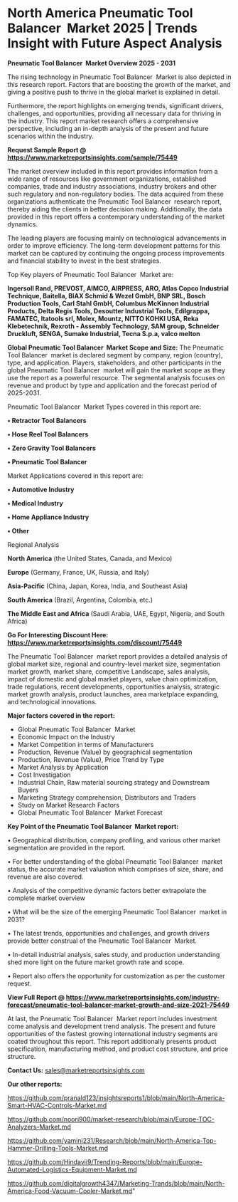 # North America Pneumatic Tool Balancer  Market 2025 | Trends Insight with Future Aspect Analysis

<Strong> Pneumatic Tool Balancer  Market Overview 2025 - 2031</strong>

The rising technology in Pneumatic Tool Balancer  Market is also depicted in this research report. Factors that are boosting the growth of the market, and giving a positive push to thrive in the global market is explained in detail.

Furthermore, the report highlights on emerging trends, significant drivers, challenges, and opportunities, providing all necessary data for thriving in the industry. This report market research offers a comprehensive perspective, including an in-depth analysis of the present and future scenarios within the industry.

<strong>Request Sample Report @ <a href=https://www.marketreportsinsights.com/sample/75449>https://www.marketreportsinsights.com/sample/75449</a></strong>

The market overview included in this report provides information from a wide range of resources like government organizations, established companies, trade and industry associations, industry brokers and other such regulatory and non-regulatory bodies. The data acquired from these organizations authenticate the Pneumatic Tool Balancer  research report, thereby aiding the clients in better decision making. Additionally, the data provided in this report offers a contemporary understanding of the market dynamics.

The leading players are focusing mainly on technological advancements in order to improve efficiency. The long-term development patterns for this market can be captured by continuing the ongoing process improvements and financial stability to invest in the best strategies.

Top Key players of Pneumatic Tool Balancer  Market are:

<strong>Ingersoll Rand, PREVOST, AIMCO, AIRPRESS, ARO, Atlas Copco Industrial Technique, Baitella, BIAX Schmid & Wezel GmbH, BNP SRL, Bosch Production Tools, Carl Stahl GmbH, Columbus McKinnon Industrial Products, Delta Regis Tools, Desoutter Industrial Tools, Edilgrappa, FAMATEC, Itatools srl, Molex, Mountz, NITTO KOHKI USA, Reka Klebetechnik, Rexroth - Assembly Technology, SAM group, Schneider Druckluft, SENGA, Sumake Industrial, Tecna S.p.a, valco melton</strong>

<strong><b>Global Pneumatic Tool Balancer  Market Scope and Size:</b></strong>
The Pneumatic Tool Balancer  market is declared segment by company, region (country), type, and application. Players, stakeholders, and other participants in the global Pneumatic Tool Balancer  market will gain the market scope as they use the report as a powerful resource. The segmental analysis focuses on revenue and product by type and application and the forecast period of 2025-2031.

Pneumatic Tool Balancer  Market Types covered in this report are:

<strong>• Retractor Tool Balancers

• Hose Reel Tool Balancers

• Zero Gravity Tool Balancers

• Pneumatic Tool Balancer</strong>

Market Applications covered in this report are:

<strong>• Automotive Industry

• Medical Industry

• Home Appliance Industry

• Other</strong> 

Regional Analysis

<strong>North America</strong> (the United States, Canada, and Mexico)

<strong>Europe</strong> (Germany, France, UK, Russia, and Italy)

<strong>Asia-Pacific</strong> (China, Japan, Korea, India, and Southeast Asia)

<strong>South America</strong> (Brazil, Argentina, Colombia, etc.)

<strong>The Middle East and Africa</strong> (Saudi Arabia, UAE, Egypt, Nigeria, and South Africa)

<strong>Go For Interesting Discount Here: <a href=https://www.marketreportsinsights.com/discount/75449>https://www.marketreportsinsights.com/discount/75449</a></strong>

The Pneumatic Tool Balancer  market report provides a detailed analysis of global market size, regional and country-level market size, segmentation market growth, market share, competitive Landscape, sales analysis, impact of domestic and global market players, value chain optimization, trade regulations, recent developments, opportunities analysis, strategic market growth analysis, product launches, area marketplace expanding, and technological innovations.

<strong><b>Major factors covered in the report:</b></strong>
<ul>
  <li>Global Pneumatic Tool Balancer  Market </li>
  <li>Economic Impact on the Industry</li>
  <li>Market Competition in terms of Manufacturers</li>
  <li>Production, Revenue (Value) by geographical segmentation</li>
  <li>Production, Revenue (Value), Price Trend by Type</li>
  <li>Market Analysis by Application</li>
  <li>Cost Investigation</li>
  <li>Industrial Chain, Raw material sourcing strategy and Downstream Buyers</li>
  <li>Marketing Strategy comprehension, Distributors and Traders</li>
  <li>Study on Market Research Factors</li>
  <li>Global Pneumatic Tool Balancer  Market Forecast</li>
</ul>

<strong><b>Key Point of the Pneumatic Tool Balancer  Market report:</b></strong>

• Geographical distribution, company profiling, and various other market segmentation are provided in the report.

• For better understanding of the global Pneumatic Tool Balancer  market status, the accurate market valuation which comprises of size, share, and revenue are also covered.

• Analysis of the competitive dynamic factors better extrapolate the complete market overview

• What will be the size of the emerging Pneumatic Tool Balancer  market in 2031?

• The latest trends, opportunities and challenges, and growth drivers provide better construal of the Pneumatic Tool Balancer  Market.

• In-detail industrial analysis, sales study, and production understanding shed more light on the future market growth rate and scope.

• Report also offers the opportunity for customization as per the customer request.

<strong><b>View Full Report @ <a href=https://www.marketreportsinsights.com/industry-forecast/pneumatic-tool-balancer-market-growth-and-size-2021-75449>https://www.marketreportsinsights.com/industry-forecast/pneumatic-tool-balancer-market-growth-and-size-2021-75449</a></b></strong>


At last, the Pneumatic Tool Balancer  Market report includes investment come analysis and development trend analysis. The present and future opportunities of the fastest growing international industry segments are coated throughout this report. This report additionally presents product specification, manufacturing method, and product cost structure, and price structure.

<strong>Contact Us:</strong>
sales@marketreportsinsights.com

<strong>Our other reports:</strong>

<a href=https://github.com/pranald123/insightsreports1/blob/main/North-America-Smart-HVAC-Controls-Market.md>https://github.com/pranald123/insightsreports1/blob/main/North-America-Smart-HVAC-Controls-Market.md</a>

<a href=https://github.com/noori900/market-research/blob/main/Europe-TOC-Analyzers-Market.md>https://github.com/noori900/market-research/blob/main/Europe-TOC-Analyzers-Market.md</a>

<a href=https://github.com/yamini231/Research/blob/main/North-America-Top-Hammer-Drilling-Tools-Market.md>https://github.com/yamini231/Research/blob/main/North-America-Top-Hammer-Drilling-Tools-Market.md</a>

<a href=https://github.com/Hindavii9/Trending-Reports/blob/main/Europe-Automated-Logistics-Equipment-Market.md>https://github.com/Hindavii9/Trending-Reports/blob/main/Europe-Automated-Logistics-Equipment-Market.md</a>

<a href=https://github.com/digitalgrowth4347/Marketing-Trands/blob/main/North-America-Food-Vacuum-Cooler-Market.md>https://github.com/digitalgrowth4347/Marketing-Trands/blob/main/North-America-Food-Vacuum-Cooler-Market.md</a>"
